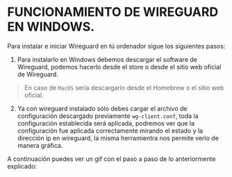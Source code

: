 # FUNCIONAMIENTO DE WIREGUARD EN WINDOWS.

Para instalar e iniciar Wireguard en tú ordenador sigue los siguientes pasos:

1. Para instalarlo en Windows debemos descargar el software de Wireguard, podemos hacerlo desde el store o desde el sitio web oficial de Wireguard.

> En caso de ``MacOS`` sería descargarlo desde el Homebrew o el sitio web oficial.

2. Ya con wireguard instalado sólo debes cargar el archivo de configuración descargado previamente `wg-client.conf`, toda la configuración establecida será aplicada,
podremos ver que la configuración fue aplicada correctamente mirando el estado y la dirección ip en wireguard, la misma herramientra nos permite verlo de manera gráfica.

A continuación puedes ver un gif con el paso a paso de lo anteriormente explicado:


